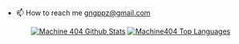 - 📫 How to reach me [gngppz@gmail.com](mailto:gngppz@gmail.com)

<!-- GitHub Readme Stats -->
<div align="center">
      <a href="https://github.com/machine1337/github-readme-stats"><img alt="Machine 404 Github Stats" src="https://github-readme-stats.vercel.app/api?username=gngpp&count_private=true&theme=react&hide_border=true&bg_color=0D1117" /></a>
      <a href="https://github.com/machine1337/github-readme-stats"><img alt="Machine404 Top Languages" src="https://github-readme-stats.vercel.app/api/top-langs/?username=gngpp&langs_count=20&count_private=true&layout=compact&theme=react&hide_border=true&bg_color=0D1117&hide=c,java,javascript,html,css,vue,scss,plpgsql" /></a>

  
</div>
<!--- 
<h4 align="left">OS</h4>

![](https://img.shields.io/badge/OS-Linux-orange?style=flat&logo=Linux&logoColor=ffffff)
![](https://img.shields.io/badge/OS-MacOS-blueviolet?style=flat&logo=Macos&logoColor=ffffff)
![](https://img.shields.io/badge/OS-Windows-0076ab?style=flat&logo=Windows&logoColor=ffffff)
</p> --->
<!--- 
<h4 align="left">Main Languages</h4>
<p align="left">
<a href="https://www.rust-lang.org/" target="_blank"> <img src="http://rust-lang.org/logos/rust-logo-32x32.png" alt="rust" width="30" height="30"/> </a>  
<a href="https://adoptopenjdk.net/" target="_blank"><img src="https://raw.githubusercontent.com/devicons/devicon/master/icons/java/java-original.svg" alt="java" width="30" height="30"/> </a> 
<a href="https://golang.org" target="_blank"> <img src="https://raw.githubusercontent.com/devicons/devicon/master/icons/go/go-original.svg" alt="go" width="30" height="30"/> </a> 
</p>
--->
<!--- 
<h4 align="left">Frameworks and Tools</h4>
<p align="left">
<a href="https://www.docker.com/" target="_blank"> <img src="https://raw.githubusercontent.com/devicons/devicon/master/icons/docker/docker-original-wordmark.svg" alt="docker" width="30" height="30"/></a> <a href="https://spring.io/" target="_blank"> <img src="https://raw.githubusercontent.com/devicons/devicon/master/icons/spring/spring-original.svg" alt="spring" width="30" height="30"/> </a><a href="https://vertx.io/" target="_blank"> <img src="https://vertx.io/favicons/favicon.ico" alt="vert.x" width="30" height="30"/> </a> <a href="https://redis.io" target="_blank"> <img src="https://raw.githubusercontent.com/devicons/devicon/master/icons/redis/redis-original-wordmark.svg" alt="redis" width="30" height="30"/> </a> <a href="https://www.jetbrains.com/"
target="_blank"> <img src="https://www.jetbrains.com/company/brand/img/logo1.svg" style="background:write" alt="jetbrains" width="30" height="30"/> </a>
</p> --->

